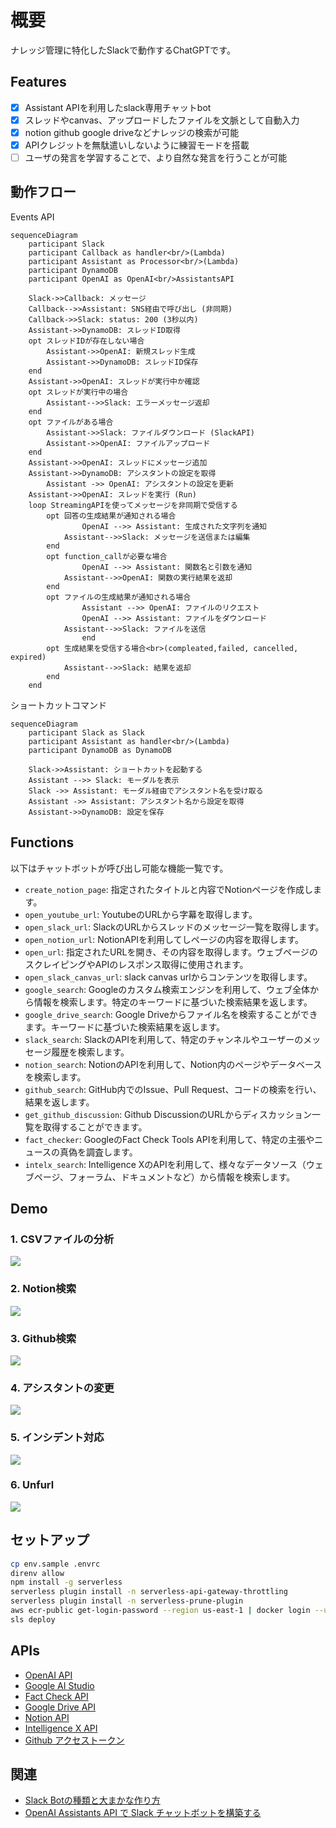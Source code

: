 # 概要
ナレッジ管理に特化したSlackで動作するChatGPTです。

## Features

- [x] Assistant APIを利用したslack専用チャットbot
- [x] スレッドやcanvas、アップロードしたファイルを文脈として自動入力
- [x] notion github google driveなどナレッジの検索が可能
- [x] APIクレジットを無駄遣いしないように練習モードを搭載
- [ ] ユーザの発言を学習することで、より自然な発言を行うことが可能

## 動作フロー
Events API
```mermaid
sequenceDiagram
    participant Slack
    participant Callback as handler<br/>(Lambda)
    participant Assistant as Processor<br/>(Lambda)
    participant DynamoDB
    participant OpenAI as OpenAI<br/>AssistantsAPI

    Slack->>Callback: メッセージ
    Callback-->>Assistant: SNS経由で呼び出し (非同期)
    Callback->>Slack: status: 200 (3秒以内)
    Assistant->>DynamoDB: スレッドID取得
    opt スレッドIDが存在しない場合
        Assistant->>OpenAI: 新規スレッド生成
        Assistant->>DynamoDB: スレッドID保存
    end
    Assistant->>OpenAI: スレッドが実行中か確認
    opt スレッドが実行中の場合
        Assistant-->>Slack: エラーメッセージ返却
    end
    opt ファイルがある場合
        Assistant->>Slack: ファイルダウンロード (SlackAPI)
        Assistant->>OpenAI: ファイルアップロード
    end
    Assistant->>OpenAI: スレッドにメッセージ追加
    Assistant->>DynamoDB: アシスタントの設定を取得
		Assistant ->> OpenAI: アシスタントの設定を更新
    Assistant->>OpenAI: スレッドを実行 (Run)
    loop StreamingAPIを使ってメッセージを非同期で受信する
        opt 回答の生成結果が通知される場合
		        OpenAI -->> Assistant: 生成された文字列を通知
            Assistant-->>Slack: メッセージを送信または編集
        end
        opt function_callが必要な場合
		        OpenAI -->> Assistant: 関数名と引数を通知
            Assistant-->>OpenAI: 関数の実行結果を返却
        end
        opt ファイルの生成結果が通知される場合
		        Assistant -->> OpenAI: ファイルのリクエスト
		        OpenAI -->> Assistant: ファイルをダウンロード
            Assistant-->>Slack: ファイルを送信
				end
        opt 生成結果を受信する場合<br>(compleated,failed, cancelled, expired)
            Assistant-->>Slack: 結果を返却
        end
    end
```

ショートカットコマンド
```mermaid
sequenceDiagram
    participant Slack as Slack
    participant Assistant as handler<br/>(Lambda)
    participant DynamoDB as DynamoDB

    Slack->>Assistant: ショートカットを起動する
    Assistant -->> Slack: モーダルを表示
    Slack ->> Assistant: モーダル経由でアシスタント名を受け取る
    Assistant ->> Assistant: アシスタント名から設定を取得
    Assistant->>DynamoDB: 設定を保存
```

## Functions
以下はチャットボットが呼び出し可能な機能一覧です。

- `create_notion_page`: 指定されたタイトルと内容でNotionページを作成します。
- `open_youtube_url`: YoutubeのURLから字幕を取得します。
- `open_slack_url`: SlackのURLからスレッドのメッセージ一覧を取得します。
- `open_notion_url`: NotionAPIを利用してしページの内容を取得します。
- `open_url`: 指定されたURLを開き、その内容を取得します。ウェブページのスクレイピングやAPIのレスポンス取得に使用されます。
- `open_slack_canvas_url`: slack canvas urlからコンテンツを取得します。
- `google_search`: Googleのカスタム検索エンジンを利用して、ウェブ全体から情報を検索します。特定のキーワードに基づいた検索結果を返します。
- `google_drive_search`: Google Driveからファイル名を検索することができます。キーワードに基づいた検索結果を返します。
- `slack_search`: SlackのAPIを利用して、特定のチャンネルやユーザーのメッセージ履歴を検索します。
- `notion_search`: NotionのAPIを利用して、Notion内のページやデータベースを検索します。
- `github_search`: GitHub内でのIssue、Pull Request、コードの検索を行い、結果を返します。
- `get_github_discussion`: Github DiscussionのURLからディスカッション一覧を取得することができます。
- `fact_checker`: GoogleのFact Check Tools APIを利用して、特定の主張やニュースの真偽を調査します。
- `intelx_search`: Intelligence XのAPIを利用して、様々なデータソース（ウェブページ、フォーラム、ドキュメントなど）から情報を検索します。

## Demo
### 1. CSVファイルの分析
![](docs/analysis.gif)
### 2. Notion検索
![](docs/notion_search.gif)
### 3. Github検索
![](docs/github_search.gif)
### 4. アシスタントの変更
![](docs/assistant.gif)
### 5. インシデント対応
![](docs/demo.gif)
### 6. Unfurl
![](docs/unfurl.gif)

## セットアップ
```bash
cp env.sample .envrc
direnv allow
npm install -g serverless
serverless plugin install -n serverless-api-gateway-throttling
serverless plugin install -n serverless-prune-plugin
aws ecr-public get-login-password --region us-east-1 | docker login --username AWS --password-stdin public.ecr.aws
sls deploy
```

## APIs
* [OpenAI API](https://platform.openai.com/api-keys)
* [Google AI Studio](https://makersuite.google.com/app/apikey?hl=ja)
* [Fact Check API](https://console.cloud.google.com/marketplace/product/google/factchecktools.googleapis.com?q=search&referrer=search)
* [Google Drive API](https://console.cloud.google.com/marketplace/product/google/drive.googleapis.com?q=search&referrer=search)
* [Notion API](https://developers.notion.com/)
* [Intelligence X API](https://intelx.io/account?tab=developer)
* [Github アクセストークン](https://docs.github.com/ja/authentication/keeping-your-account-and-data-secure/managing-your-personal-access-tokens)

## 関連
* [Slack Botの種類と大まかな作り方](https://qiita.com/namutaka/items/233a83100c94af033575)
* [OpenAI Assistants API で Slack チャットボットを構築する](https://zenn.dev/taroshun32/articles/slack-chatbot-with-openai-asistant)
